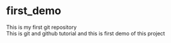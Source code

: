 # first_demo
This is my first git repository
<br>
This is git and github tutorial and this is first demo of this project
